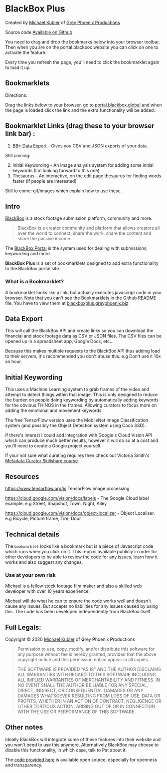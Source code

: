 # BlackBox Plus

Created by [Michael Kubler](https://www.kublermdk.com/) of [Grey Phoenix Productions](https://www.greyphoenix.biz/)

Source code [Available on Github](https://github.com/kublermdk/BlackBox-Plus) 


You need to drag and drop the bookmarks below into your browser toolbar. Then when you are on the portal.blackbox website you can click on one to activate the feature.

Every time you refresh the page, you'll need to click the bookmarklet again to load it up.

## Bookmarklets

Directions:

Drag the links below to your browser, go to [portal.blackbox.global](https://portal.blackbox.global/) and when the page is loaded click the link and the extra functionality will be added.

## Bookmarklet Links (drag these to your browser link bar) :

1. <a class="bookmarklet" href="javascript:(function () {console.debug('Loading BlackBox Plus Exporter');let script = document.createElement('script');script.src = 'https://blackboxplus.greyphoenix.biz/dist/export.js';document.head.appendChild(script);})();">BB+ Data Export</a> - Gives you CSV and JSON exports of your data.

Still coming:

2. Initial Keywording - An image analysis system for adding some initial keywords (I'm looking forward to this one)
3. Thesaurus - An interactive, on the edit page thesaurus for finding words faster (if people are interested)

Still to come: gif/images which explain how to use these.

## Intro

[BlackBox](https://blackbox.global/) is a stock footage submission platform, community and more.

> BlackBox is a creator community and platform that allows creators all over the world to connect, share the work, share the content and share the passive income..

The [BlackBox Portal](https://portal.blackbox.global/) is the system used for dealing with submissions, keywording and more.


**BlackBox Plus** is a set of bookmarklets designed to add extra functionality to the BlackBox portal site.


### What is a Bookmarklet?

A bookmarklet looks like a link, but actually executes javascript code in your browser. Note that you can't see the Bookmarklets in the Github README file. You have to view them at [blackboxplus.greyphoenix.biz](https://blackboxplus.greyphoenix.biz/)

## Data Export

This will call the BlackBox API and create links so you can download the financial and stock footage data as CSV or JSON files. The CSV files can be opened up in a spreadsheet app, Google Docs, etc...

Because this makes multiple requests to the BlackBox API thus adding load to their servers, it's recommended you don't abuse this. e.g Don't use it 10x an hour.

## Initial Keywording

This uses a Machine Learning system to grab frames of the video and attempt to detect things within that image.
This is only designed to reduce the burden on people doing keywording by automatically adding keywords for the obvious THINGS in the frames.
Allowing curators to focus more on adding the emotional and movement keywords.

The free TensorFlow version uses the MobileNet Image Classification system (and possibly the Object Detection system using Coco SSD).

If there's interest I could add integration with Google's Cloud Vision API which can produce much better results, however it will do so at a cost and you'll need to create a Google project yourself.

If your not sure what curating requires then check out Victoria Smith's [Metadata Curator Skillshare course](https://skl.sh/2MZ1hsM). 

## Resources
https://www.tensorflow.org/js TensorFlow image processing

https://cloud.google.com/vision/docs/labels - The Google Cloud label example. e.g Street, Snapshot, Town, Night, Alley

https://cloud.google.com/vision/docs/object-localizer - Object Localiser. e.g Bicycle, Picture frame, Tire, Door

## Technical details

The `bookmarklet` looks like a bookmark but is a piece of Javascript code which runs when you click on it.
This repo is available publicly in order for other developers to be able to review the code for any issues, learn how it works and also suggest any changes.



### Use at your own risk
Michael is a fellow stock footage film maker and also a skilled web developer with over 10 years experience.

Michael will do what he can to ensure the code works well and doesn't cause any issues. But accepts no liabilities for any issues caused by using this. The code has been developed independently from BlackBox itself.

## Full Legals:

Copyright © 2020 [Michael Kubler](https://www.kublermdk.com/) of **G**rey **P**hoenix **P**roductions

> Permission to use, copy, modify, and/or distribute this software for any purpose without fee is hereby granted, provided that the above copyright notice and this permission notice appear in all copies.

> THE SOFTWARE IS PROVIDED "AS IS" AND THE AUTHOR DISCLAIMS ALL WARRANTIES WITH REGARD TO THIS SOFTWARE INCLUDING ALL IMPLIED WARRANTIES OF MERCHANTABILITY AND FITNESS. IN NO EVENT SHALL THE AUTHOR BE LIABLE FOR ANY SPECIAL, DIRECT, INDIRECT, OR CONSEQUENTIAL DAMAGES OR ANY DAMAGES WHATSOEVER RESULTING FROM LOSS OF USE, DATA OR PROFITS, WHETHER IN AN ACTION OF CONTRACT, NEGLIGENCE OR OTHER TORTIOUS ACTION, ARISING OUT OF OR IN CONNECTION WITH THE USE OR PERFORMANCE OF THIS SOFTWARE.


## Other notes

Ideally BlackBox will integrate some of these features into their website and you won't need to use this anymore.
Alternatively BlackBox may choose to disable this functionality, in which case, talk to Pat about it.

The [code provided here](https://github.com/kublermdk/BlackBox-Plus) is available open source, especially for openness and transparency.

<link media="all" rel="stylesheet" href="index.css" />